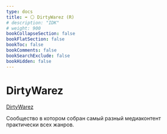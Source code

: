 ```yaml
---
type: docs
title: ➡️ ⚪️ DirtyWarez (R)
# description: "IDK"
# weight: 900
bookCollapseSection: false
bookFlatSection: false
bookToc: false
bookComments: false
bookSearchExclude: false
bookHidden: false
---
```


# DirtyWarez

[DirtyWarez](https://forum.dirtywarez.com/?nt)

Сообщество в котором собран самый разный медиаконтент практически всех жанров.
